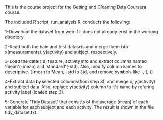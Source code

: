 This is the course project for the Getting and Cleaning Data Coursera course.

The included R script, run_analysis.R, conducts the following:

1-Download the dataset from web if it does not already exist in the working directory.

2-Read both the train and test datasets and merge them into x(measurements), y(activity) and subject, respectively.

3-Load the data(x's) feature, activity info and extract columns named 'mean'(-mean) and 'standard'(-std). Also, modify column names to descriptive. (-mean to Mean, -std to Std, and remove symbols like -, (, ))

4-Extract data by selected columns(from step 3), and merge x, y(activity) and subject data. Also, replace y(activity) column to it's name by refering activity label (loaded step 3).

5-Generate 'Tidy Dataset' that consists of the average (mean) of each variable for each subject and each activity. The result is shown in the file tidy_dataset.txt.
